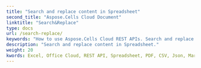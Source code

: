 ```yaml
---
title: "Search and replace content in Spreadsheet"
second_title: "Aspose.Cells Cloud Document"
linktitle: "Search&Replace"
type: docs
url: /search-replace/
keywords: "How to use Aspose.Cells Cloud REST APIs. Search and replace content in Spreadsheet.  Office Excel 2016,  Office Excel 2019,office Excel 365."
description: "Search and replace content in Spreadsheet."
weight: 20
kwords: Excel, Office Cloud, REST API, Spreadsheet, PDF, CSV, Json, Markdown, Developer Guide
---
```


